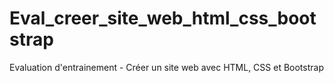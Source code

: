 # Eval_creer_site_web_html_css_bootstrap
Evaluation d'entrainement - Créer un site web avec HTML, CSS et Bootstrap
